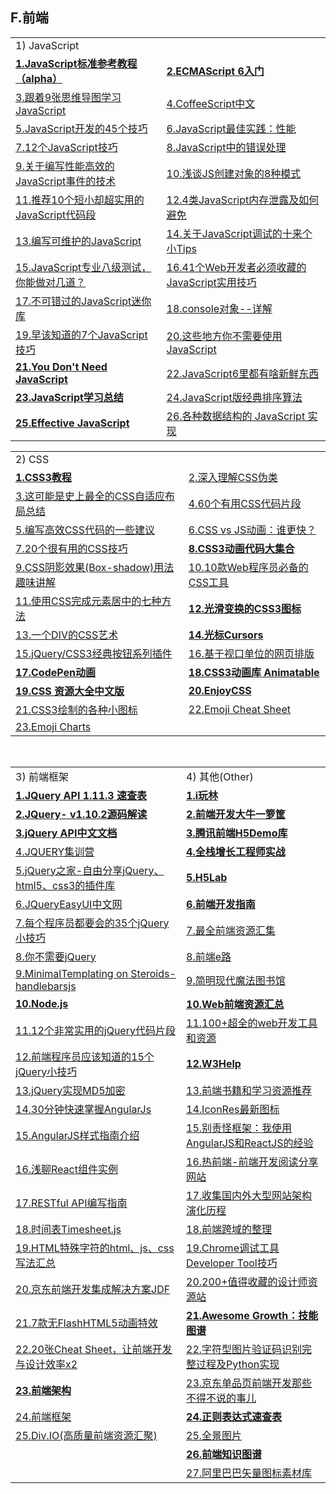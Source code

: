 <h2>F.前端</h2>

<table>
  <tr>
    <td>1) JavaScript</td>
  </tr>
  <tr>
    <td><a href="http://javascript.ruanyifeng.com/#introduction"><strong>1.JavaScript标准参考教程（alpha）</strong></a></td>
    <td><a href="http://es6.ruanyifeng.com/"><strong>2.ECMAScript 6入门</strong></a></td>
  </tr>
  <tr>
    <td><a href="http://www.spotty.com.cn/archives/98/">3.跟着9张思维导图学习JavaScript</a></td>
    <td><a href="http://coffee-script.org/#try:alert%20%22Hello%20CoffeeScript!%22%0A%0Asda">4.CoffeeScript中文</a></td>
  </tr>
  <tr>
    <td><a href="http://www.phpxs.com/post/4476">5.JavaScript开发的45个技巧</a></td>
    <td><a href="http://www.jianshu.com/p/40144f3e3b4c">6.JavaScript最佳实践：性能</a></td>
  </tr>
  <tr>
    <td><a href="http://www.w3cplus.com/javascript/12-extremely-useful-hacks-for-javascript.html">7.12个JavaScript技巧</a></td>
    <td><a href="http://ouvens.github.io/article-translation/2016/05/12/proper-error-handler-in-javascript.html">8.JavaScript中的错误处理</a></td>
  </tr>
  <tr>
    <td><a href="http://www.cnblogs.com/sharpxiajun/p/4111853.html">9.关于编写性能高效的JavaScript事件的技术</a></td>
    <td><a href="http://www.phpxs.com/post/4308">10.浅谈JS创建对象的8种模式</a></td>
  </tr>
  <tr>
    <td><a href="http://www.jianshu.com/p/3ef822ec5a63">11.推荐10个短小却超实用的JavaScript代码段</a></td>
    <td><a href="http://jinlong.github.io/2016/05/01/4-Types-of-Memory-Leaks-in-JavaScript-and-How-to-Get-Rid-Of-Them/">12.4类JavaScript内存泄露及如何避免</a></td>
  </tr>
  <tr>
    <td><a href="https://www.h5jun.com/post/untangling-spaghetti-code-writing-maintainable-javascript.html">13.编写可维护的JavaScript</a></td>
    <td><a href="https://segmentfault.com/a/1190000005624728">14.关于JavaScript调试的十来个小Tips</a></td>
  </tr>
  <tr>
    <td><a href="http://ourjs.com/detail/52fb82e13bd19c4814000001">15.JavaScript专业八级测试，你能做对几道？</a></td>
    <td><a href="http://www.smartcitychina.cn/QianYanJiShu/2016-07/7454.html">16.41个Web开发者必须收藏的JavaScript实用技巧</a></td>
  </tr>
  <tr>
    <td><a href="http://yanhaijing.com/javascript/2015/12/29/mini-js-lib/">17.不可错过的JavaScript迷你库</a></td>
    <td><a href="http://www.spotty.com.cn/archives/29/">18.console对象--详解</a></td>
  </tr>
  <tr>
    <td><a href="http://www.vaikan.com/seven-javascript-things-i-wish-i-knew-much-earlier-in-my-career/?_biz=MjM5OTA1MDUyMA==&amp;mid=407358558&amp;idx=2&amp;sn=b21877f23bf4063fa311185009c1f0b7&amp;scene=0#wechat_redirect146642726662">19.早该知道的7个JavaScript技巧</a></td>
    <td><a href="http://webres.wang/you-don-t-need-javascript-for-that/">20.这些地方你不需要使用JavaScript</a></td>
  </tr>
  <tr>
    <td><a href="https://github.com/NamPNQ/You-Dont-Need-Javascript"><strong>21.You Don't Need JavaScript</strong></a></td>
    <td><a href="http://www.webhek.com/javascript6">22.JavaScript6里都有啥新鲜东西</a></td>
  </tr>
  <tr>
    <td><a href="http://www.codeceo.com/article/learning-javascript-part-9.html"><Strong>23.JavaScript学习总结</Strong></a></td>
    <td><a href="https://github.com/damonare/Sorts">24.JavaScript版经典排序算法</a></td>
  </tr>
  <tr>
    <td><a href="https://github.com/dreamapplehappy/effective-javascript"><strong>25.Effective JavaScript</strong></a></td>
    <td><a href="https://adrianmejia.com/blog/2018/04/28/data-structures-time-complexity-for-beginners-arrays-hashmaps-linked-lists-stacks-queues-tutorial/">26.各种数据结构的 JavaScript 实现</a></td>
  </tr>
</table>

<table>
  <tr>
    <td>2) CSS</td>
  </tr>
  <tr>
    <td><a href="http://www.w3school.com.cn/css3/index.asp"><strong>1.CSS3教程</strong></a></td>
    <td><a href="http://www.cnblogs.com/xiaohuochai/p/5518943.html">2.深入理解CSS伪类</a></td>
  </tr>
  <tr>
    <td><a href="http://www.cnblogs.com/qieguo/p/5421252.html">3.这可能是史上最全的CSS自适应布局总结</a></td>
    <td><a href="https://segmentfault.com/a/1190000002773955">4.60个有用CSS代码片段</a></td>
  </tr>
  <tr>
    <td><a href="http://www.codeceo.com/article/do-better-css-code.html">5.编写高效CSS代码的一些建议</a></td>
    <td><a href="http://zencode.in/19.CSS-vs-JS动画：谁更快？.html">6.CSS vs JS动画：谁更快？</a></td>
  </tr>
  <tr>
    <td><a href="http://caibaojian.com/useful-css-tips.html">7.20个很有用的CSS技巧</a></td>
    <td><a href="http://netsmell.com/post/css3-animation-sniplet.html?_biz=MjM5OTA1MDUyMA==&amp;mid=407358558&amp;idx=2&amp;sn=b21877f23bf4063fa311185009c1f0b7&amp;scene=0#/"><strong>8.CSS3动画代码大集合</strong></a></td>
  </tr>
  <tr>
    <td><a href="http://www.webhek.com/css-box-shadow-property?_biz=MjM5OTA1MDUyMA==&amp;mid=407358558&amp;idx=2&amp;sn=b21877f23bf4063fa311185009c1f0b7&amp;scene=0#wechat_redirect1466593672939">9.CSS阴影效果(Box-shadow)用法趣味讲解</a></td>
    <td><a href="http://www.webhek.com/10-css-tools?_biz=MjM5OTA1MDUyMA==&amp;mid=407358558&amp;idx=2&amp;sn=b21877f23bf4063fa311185009c1f0b7&amp;scene=0#wechat_redirect1464312175675">10.10款Web程序员必备的CSS工具</a></td>
  </tr>
  <tr>
    <td><a href="http://www.spotty.com.cn/archives/61/">11.使用CSS完成元素居中的七种方法</a></td>
    <td><a href="http://netsmell.com/apps/transformable-icons/getting-started.html"><strong>12.光滑变换的CSS3图标</strong></a></td>
  </tr>
  <tr>
    <td><a href="http://netsmell.com/apps/A-Single-Div/?_biz=MjM5OTA1MDUyMA==&amp;mid=407358558&amp;idx=2&amp;sn=b21877f23bf4063fa311185009c1f0b7&amp;scene=0#wechat_redirect1467934488281">13.一个DIV的CSS艺术</a></td>
    <td><a href="http://netsmell.com/apps/cursors-gh-pages/index.html"><strong>14.光标Cursors</strong></a></td>
  </tr>
  <tr>
    <td><a href="http://www.codeceo.com/article/jquery-css3-button-1.html">15.jQuery/CSS3经典按钮系列插件</a></td>
    <td><a href="http://www.ido321.com/1675.html">16.基于视口单位的网页排版</a></td>
  </tr>
  <tr>
    <td><a href="http://codepen.io/"><strong>17.CodePen动画</strong></a></td>
    <td><a href="http://www.aseoe.com/special/webstart/css3_animation/"><strong>18.CSS3动画库 Animatable</strong></a></td>
  </tr>
  <tr>
    <td><a href="https://github.com/jobbole/awesome-css-cn"><Strong>19.CSS 资源大全中文版</Strong></a></td>
    <td><a href="http://enjoycss.com/gallery/shapes"><Strong>20.EnjoyCSS</Strong></a></td>
  </tr>
  <tr>
    <td><a href="http://www.webhek.com/cssicon#/icon/relieved-solid">21.CSS3绘制的各种小图标</a></td>
    <td><a href="http://www.webpagefx.com/tools/emoji-cheat-sheet/">22.Emoji Cheat Sheet</a></td>
  </tr>
  <tr>
    <td><a href="http://www.unicode.org/emoji/charts/full-emoji-list.html">23.Emoji Charts</a></td>
  </tr>
</table>

<table>
  <tr>
    <td>3) 前端框架</td>
    <td>4) 其他(Other)</td>
  </tr>
  <tr>
    <td><a href="http://codecloud.net/books/jquery/index.html"><strong>1.JQuery API 1.11.3 速查表</strong></a></td> 
    <td><a href="http://www.iwan0.com/"><strong>1.i玩林</strong></a></td> 
  </tr>
  <tr>
    <td><a href="https://github.com/chokcoco/jQuery-"><strong>2.JQuery- v1.10.2源码解读</strong></a></td> 
    <td><a href="http://caibaojian.com/some-fe"><strong>2.前端开发大牛一箩筐</strong></a></td> 
  </tr>
  <tr>
    <td><a href="http://www.css88.com/jqapi-1.9/"><strong>3.jQuery API中文文档</strong></a></td> 
    <td><a href="http://css3lib.alloyteam.com/"><strong>3.腾讯前端H5Demo库</strong></a></td> 
  </tr>
  <tr>
    <td><a href="http://hao.jser.com/archive/10319/">4.JQUERY集训营</a></td> 
    <td><a href="https://github.com/phodal/growth-in-action"><strong>4.全栈增长工程师实战</strong></a></td> 
  </tr>
  <tr>
    <td><a href="http://www.htmleaf.com/">5.jQuery之家-自由分享jQuery、html5、css3的插件库</a></td> 
    <td><a href="http://www.famanoder.com/h5lab"><strong>5.H5Lab</strong></a></td>  
  </tr>
  <tr>
    <td><a href="http://www.jeasyui.net/">6.JQueryEasyUI中文网</a></td> 
    <td><a href="https://github.com/mulgore/Front-End-Develop-Guide"><strong>6.前端开发指南</strong></a></td>  
  </tr>
  <tr>
    <td><a href="http://bbs.jointforce.com/forum.php?mod=viewthread&amp;tid=15640&amp;extra=page%3D3">7.每个程序员都要会的35个jQuery小技巧</a></td> 
    <td><a href="http://www.jeffjade.com/2016/03/30/104-front-end-tutorial/?hmsr=toutiao.io&amp;amp;utm_medium=toutiao.io&amp;amp;utm_source=toutiao.io">7.最全前端资源汇集</a></td>  
  </tr>
  <tr>
    <td><a href="http://www.webhek.com/you-do-not-need-jquery?_biz=MjM5OTA1MDUyMA==&amp;mid=407358558&amp;idx=2&amp;sn=b21877f23bf4063fa311185009c1f0b7&amp;scene=0#wechat_redirect1466151028284">8.你不需要jQuery</a></td> 
    <td><a href="http://www.36zhen.com/t?id=3751">8.前端e路</a></td>  
  </tr>
  <tr>
    <td><a href="http://handlebarsjs.com/">9.MinimalTemplating on Steroids-handlebarsjs</a></td> 
    <td><a href="http://www.nowamagic.net/librarys/">9.简明现代魔法图书馆</a></td>  
  </tr>
  <tr>
    <td><a href="https://nodejs.org/en/"><strong>10.Node.js</strong></a></td> 
    <td><a href="http://www.cnblogs.com/jihua/p/webfront.html"><strong>10.Web前端资源汇总</strong></a></td>  
  </tr>
  <tr>
    <td><a href="http://bbs.jointforce.com/topic/17252">11.12个非常实用的jQuery代码片段</a></td> 
    <td><a href="https://xituqu.com/170.html">11.100+超全的web开发工具和资源</a></td>  
  </tr>
  <tr>
    <td><a href="http://www.phpxs.com/post/4407">12.前端程序员应该知道的15个jQuery小技巧</a></td> 
    <td><a href="http://w3help.org/zh-cn/kb/"><strong>12.W3Help</strong></a></td>  
  </tr>
  <tr>
    <td><a href="http://u.cxyblog.com/14/article-aid-192.html">13.jQuery实现MD5加密</a></td> 
    <td><a href="http://ms.csdn.net/geek/90147">13.前端书籍和学习资源推荐</a></td>  
  </tr>
  <tr>
    <td><a href="http://www.cnblogs.com/zhili/p/AngularJSQuickStart.html">14.30分钟快速掌握AngularJs</a></td> 
    <td><a href="http://www.iconres.com/index.php">14.IconRes最新图标</a></td>  
  </tr>
  <tr>
    <td><a href="http://www.codeceo.com/article/angularjs-style-guides.html">15.AngularJS样式指南介绍</a></td> 
    <td><a href="http://www.zcfy.cc/article/327">15.别责怪框架：我使用AngularJS和ReactJS的经验</a></td>  
  </tr>
  <tr>
    <td><a href="http://boke.iflsy.com/archives/1186">16.浅聊React组件实例</a></td> 
    <td><a href="http://www.reqianduan.com/">16.热前端-前端开发阅读分享网站</a></td>  
  </tr>
  <tr>
    <td><a href="http://blog.igevin.info/posts/restful-api-get-started-to-write/?hmsr=toutiao.io&amp;utm_medium=toutiao.io&amp;utm_source=toutiao.io">17.RESTful API编写指南</a></td> 
    <td><a href="http://www.jiandaima.com/blog/archives/238.html">17.收集国内外大型网站架构演化历程</a></td>  
  </tr>
  <tr>
    <td><a href="http://www.webhek.com/misc/timesheet-js">18.时间表Timesheet.js</a></td> 
    <td><a href="http://qiutc.me/post/cross-domain-collections.html">18.前端跨域的整理</a></td>  
  </tr>
  <tr>
    <td><a href="http://www.chinarobots.cn/XingYeDongTai/696.html">19.HTML特殊字符的html、js、css写法汇总</a></td> 
    <td><a href="http://www.xuanfengge.com/chrome-developer-debugging-tool-tool-tips.html">19.Chrome调试工具Developer Tool技巧</a></td>  
  </tr>
  <tr>
    <td><a href="https://github.com/putaoshu/jdf/">20.京东前端开发集成解决方案JDF</a></td> 
    <td><a href="http://www.ui.cn/detail/32941.html">20.200+值得收藏的设计师资源站</a></td>  
  </tr>
  <tr>
    <td><a href="http://www.html5tricks.com/html5-effect-no-flash.html">21.7款无FlashHTML5动画特效</a></td> 
    <td><a href="https://github.com/phodal/awesome-growth"><strong>21.Awesome Growth：技能图谱</strong></a></td>  
  </tr>
  <tr>
    <td><a href="http://www.jianshu.com/p/bf266ec5a244">22.20张Cheat Sheet，让前端开发与设计效率x2</a></td>  
    <td><a href="http://www.ifcoder.us/1873">22.字符型图片验证码识别完整过程及Python实现</a></td>  
  </tr>
  <tr>
    <td><a href="http://saito.im/note/The-Architecture-of-F2E/#userconsent#"><strong>23.前端架构</strong></a></td> 
    <td><a href="https://keelii.github.io/2016/07/31/something-have-to-say-with-JD-item/">23.京东单品页前端开发那些不得不说的事儿</a></td>  
  </tr>
  <tr>
    <td><a href="https://www.awesomes.cn/repos/Applications/frameworks">24.前端框架</a></td> 
    <td><a href="http://codecloud.net/books/jquery/regexp.html#1"><strong>24.正则表达式速查表</strong></a></td>  
  </tr>
  <tr>
    <td><a href="http://div.io/#/welcome">25.Div.IO(高质量前端资源汇聚)</a></td> 
    <td><a href="http://www.tupian114.com/tupian/quanjing.html">25.全景图片</a></td>  
  </tr>
  <tr>
    <td></td> 
    <td><a href="https://yq.aliyun.com/articles/82041?utm_campaign=wenzhang&utm_medium=article&utm_source=QQ-qun&2017517&utm_content=m_21193"><strong>26.前端知识图谱</strong></a></td>  
  </tr>
  <tr>
    <td></td> 
    <td><a href="http://www.iconfont.cn/">27.阿里巴巴矢量图标素材库</a></td>  
  </tr>
</table>

